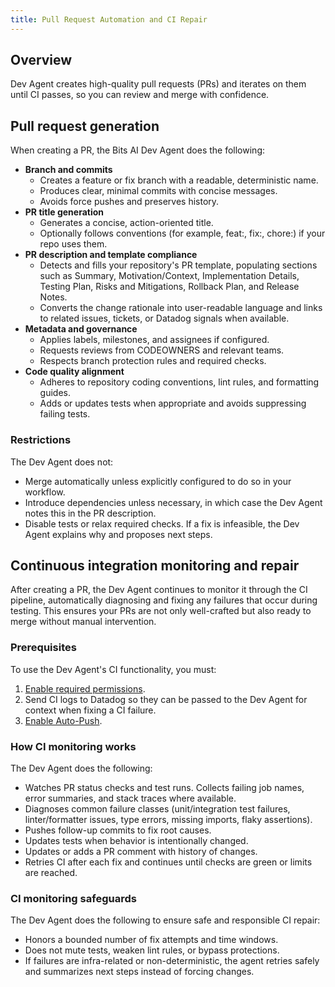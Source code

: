 ```yaml
---
title: Pull Request Automation and CI Repair
---
```


## Overview

Dev Agent creates high-quality pull requests (PRs) and iterates on them until CI passes, so you can review and merge with confidence.

## Pull request generation

When creating a PR, the Bits AI Dev Agent does the following:

- **Branch and commits**
  - Creates a feature or fix branch with a readable, deterministic name.
  - Produces clear, minimal commits with concise messages.
  - Avoids force pushes and preserves history.
- **PR title generation**
  - Generates a concise, action-oriented title.
  - Optionally follows conventions (for example, feat:, fix:, chore:) if your repo uses them.
- **PR description and template compliance**
  - Detects and fills your repository's PR template, populating sections such as Summary, Motivation/Context, Implementation Details, Testing Plan, Risks and Mitigations, Rollback Plan, and Release Notes.
  - Converts the change rationale into user-readable language and links to related issues, tickets, or Datadog signals when available.
- **Metadata and governance**
  - Applies labels, milestones, and assignees if configured.
  - Requests reviews from CODEOWNERS and relevant teams.
  - Respects branch protection rules and required checks.
- **Code quality alignment**
  - Adheres to repository coding conventions, lint rules, and formatting guides.
  - Adds or updates tests when appropriate and avoids suppressing failing tests.

### Restrictions

The Dev Agent does not:
- Merge automatically unless explicitly configured to do so in your workflow.
- Introduce dependencies unless necessary, in which case the Dev Agent notes this in the PR description. 
- Disable tests or relax required checks. If a fix is infeasible, the Dev Agent explains why and proposes next steps.

## Continuous integration monitoring and repair

After creating a PR, the Dev Agent continues to monitor it through the CI pipeline, automatically diagnosing and fixing any failures that occur during testing. This ensures your PRs are not only well-crafted but also ready to merge without manual intervention. 

### Prerequisites

To use the Dev Agent's CI functionality, you must:
1. [Enable required permissions][1].
1. Send CI logs to Datadog so they can be passed to the Dev Agent for context when fixing a CI failure.
1. [Enable Auto-Push][2].

### How CI monitoring works

The Dev Agent does the following:
- Watches PR status checks and test runs. Collects failing job names, error summaries, and stack traces where available.
- Diagnoses common failure classes (unit/integration test failures, linter/formatter issues, type errors, missing imports, flaky assertions).
- Pushes follow-up commits to fix root causes.
- Updates tests when behavior is intentionally changed.
- Updates or adds a PR comment with history of changes.
- Retries CI after each fix and continues until checks are green or limits are reached.

### CI monitoring safeguards

The Dev Agent does the following to ensure safe and responsible CI repair:
- Honors a bounded number of fix attempts and time windows.
- Does not mute tests, weaken lint rules, or bypass protections.
- If failures are infra-related or non-deterministic, the agent retries safely and summarizes next 
steps instead of forcing changes.


[1]: /bits_ai/bits_ai_dev_agent/setup#step-2-configure-github-permissions
[2]: /bits_ai/bits_ai_dev_agent/setup#step-4-optional-enable-auto-push